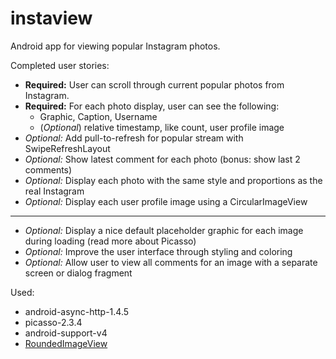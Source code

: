 instaview
=========

Android app for viewing popular Instagram photos.

Completed user stories:
* __Required:__ User can scroll through current popular photos from Instagram.
* __Required:__ For each photo display, user can see the following:
  * Graphic, Caption, Username
  * (_Optional_) relative timestamp, like count, user profile image
* _Optional:_ Add pull-to-refresh for popular stream with SwipeRefreshLayout
* _Optional:_ Show latest comment for each photo (bonus: show last 2 comments)
* _Optional:_ Display each photo with the same style and proportions as the real Instagram
* _Optional:_ Display each user profile image using a CircularImageView

- - -

* _Optional:_ Display a nice default placeholder graphic for each image during loading (read more about Picasso)
* _Optional:_ Improve the user interface through styling and coloring
* _Optional:_ Allow user to view all comments for an image with a separate screen or dialog fragment

Used:
- android-async-http-1.4.5
- picasso-2.3.4
- android-support-v4
- [RoundedImageView](https://github.com/vinc3m1/RoundedImageView)
